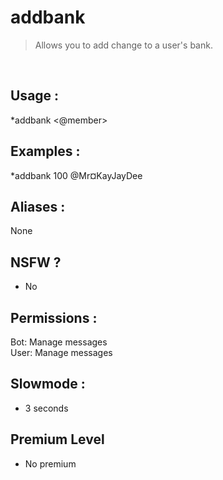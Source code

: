 # addbank

> Allows you to add change to a user's bank.

<br>

## Usage :

*addbank <quantity> <@member>

## Examples :

*addbank 100 @Mr¤KayJayDee

## Aliases :

None

## NSFW ?

- No

## Permissions :

Bot: Manage messages
<br>
User: Manage messages

## Slowmode :

- 3 seconds

## Premium Level

- No premium